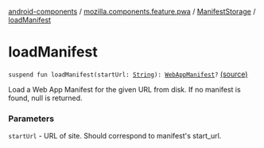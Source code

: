 [android-components](../../index.md) / [mozilla.components.feature.pwa](../index.md) / [ManifestStorage](index.md) / [loadManifest](./load-manifest.md)

# loadManifest

`suspend fun loadManifest(startUrl: `[`String`](https://kotlinlang.org/api/latest/jvm/stdlib/kotlin/-string/index.html)`): `[`WebAppManifest`](../../mozilla.components.concept.engine.manifest/-web-app-manifest/index.md)`?` [(source)](https://github.com/mozilla-mobile/android-components/blob/master/components/feature/pwa/src/main/java/mozilla/components/feature/pwa/ManifestStorage.kt#L33)

Load a Web App Manifest for the given URL from disk.
If no manifest is found, null is returned.

### Parameters

`startUrl` - URL of site. Should correspond to manifest's start_url.